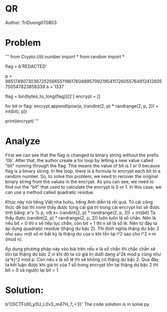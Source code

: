 # QR
Author: TriDuong070803

# Problem
'''
from Crypto.Util.number import *
from random import *

flag = b'REDACTED'

p = 96517490730367252566551196176049957092195411726055764912412605750547823858339
a = 1337

flag = bin(bytes_to_long(flag))[2:]
encrypt = []

for bit in flag:
    encrypt.append(pow(a, (randint(2, p) * randrange(2, p, 2)) + int(bit), p))
    

print(encrypt)
'''

# Analyze

First we can see that the flag is changed to binary string without the prefix '0b'. After that, the author create a for loop by letting a new value called "bit" running through the flag. This means the value of bit is 1 or 0 because flag is a binary string. In the loop, there is a formula to encrypt each bit to a random number. So, to solve this problem, we need to recover the original binary string from the values in the encrypt. As you can see, we need to find out the "bit" that used to calculate the encrypt is 0 or 1. In this case, we can use a method called quadratic residue. 

Khúc này nói tiếng Việt nha huhu, tiếng Anh diễn tả rồi quá. Từ cái công thức đề bài thì mình thấy được từng cái giá trị trong cái encrypt list sẽ được tính bằng: 
                            a^x % p, với x= (randint(2, p) * randrange(2, p, 2)) + int(bit)
Ta thấy được (randint(2, p) * randrange(2, p, 2)) luôn luôn là số chẵn. Nên là nếu bit = 0 thì x sẽ tiếp tục chẵn, còn bit = 1 thì x sẽ là số lẽ. Nên từ đây ta áp dụng quadratic residue (thặng dư bậc 2). Thì định nghĩa thặng dư bậc 2 như sau: một số m bất kỳ là thặng dư của n khi tồn tại l^2 sao cho l^2 ≡ m (mod n).

Áp dụng phương pháp này vào bài trên nếu x là số chẵn thì chắc chắn sẽ tồn tại thặng dư bậc 2 vì khi đó ta có giá trị dưới dạng a^2k mod p cũng như (a^k)^2 mod p. Còn nếu x là số lẽ thì sẽ không có thặng dư bậc 2. Qua đây ta kết luận được khi giá trị của 1 số trong encrypt tồn tại thặng dư bậc 2 thì bit = 0 và ngược lại bit = 1

# Solution:

b'OSCTF{d0_y0U_L0v3_m47H_?_<3}'
The code solution is in solve.py
 

